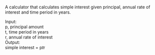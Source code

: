 A calculator that calculates simple interest given principal, annual rate of interest and time period in years.<br />

Input:<br />
  p, principal amount<br />
  t, time period in years<br />
  r, annual rate of interest<br />
Output:<br />
  simple interest = p*t*r<br />
